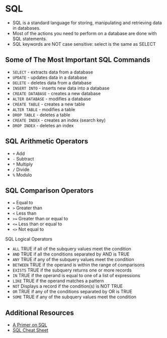 # SQL
- SQL is a standard language for storing, manipulating and retrieving data in databases. 
- Most of the actions you need to perform on a database are done with SQL statements.
- SQL keywords are NOT case sensitive: select is the same as SELECT

## Some of The Most Important SQL Commands
- `SELECT` - extracts data from a database
- `UPDATE` - updates data in a database
- `DELETE` - deletes data from a database
- `INSERT INTO` - inserts new data into a database
- `CREATE DATABASE` - creates a new database
- `ALTER DATABASE` - modifies a database
- `CREATE TABLE` - creates a new table
- `ALTER TABLE` - modifies a table
- `DROP TABLE` - deletes a table
- `CREATE INDEX` - creates an index (search key)
- `DROP INDEX` - deletes an index

## SQL Arithmetic Operators
- `+`	Add	
- `-`	Subtract	
- `*`	Multiply	
- `/`	Divide	
- `%`	Modulo

## SQL Comparison Operators
- `=`	Equal to	
- `>`	Greater than	
- `<`	Less than	
- `>=`	Greater than or equal to	
- `<=`	Less than or equal to	
- `<>`	Not equal to

SQL Logical Operators
- `ALL`	TRUE if all of the subquery values meet the condition	
- `AND`	TRUE if all the conditions separated by AND is TRUE	
- `ANY`	TRUE if any of the subquery values meet the condition	
- `BETWEEN`	TRUE if the operand is within the range of comparisons	
- `EXISTS`	TRUE if the subquery returns one or more records	
- `IN`	TRUE if the operand is equal to one of a list of expressions	
- `LIKE`	TRUE if the operand matches a pattern	
- `NOT`	Displays a record if the condition(s) is NOT TRUE	
- `OR`	TRUE if any of the conditions separated by OR is TRUE	
- `SOME`	TRUE if any of the subquery values meet the condition	


## Additional Resources
- [A Primer on SQL](https://openlibra.com/en/book/a-primer-on-sql-3rd-edition)
- [SQL Cheat Sheet](http://www.cheat-sheets.org/sites/sql.su/)